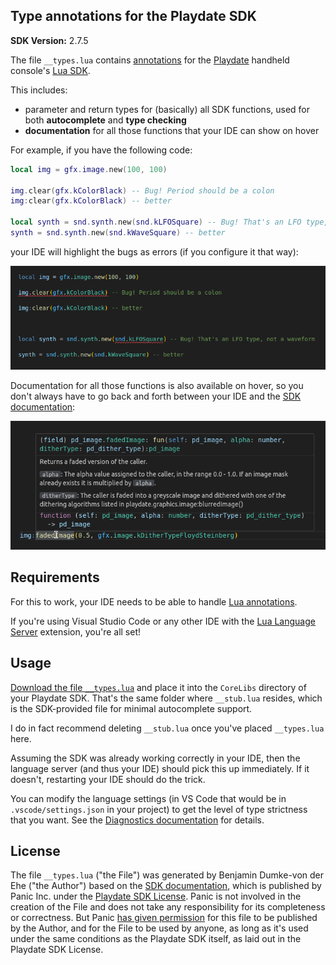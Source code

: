 ## Type annotations for the Playdate SDK

**SDK Version:** 2.7.5

The file `__types.lua` contains [annotations](https://luals.github.io/wiki/annotations/)
for the [Playdate](https://play.date/) handheld console's [Lua SDK](https://play.date/dev/).

This includes:

- parameter and return types for (basically) all SDK functions, used for both **autocomplete** and **type checking**
- **documentation** for all those functions that your IDE can show on hover

For example, if you have the following code:

```lua
local img = gfx.image.new(100, 100)

img.clear(gfx.kColorBlack) -- Bug! Period should be a colon
img:clear(gfx.kColorBlack) -- better

local synth = snd.synth.new(snd.kLFOSquare) -- Bug! That's an LFO type, not a waveform
synth = snd.synth.new(snd.kWaveSquare) -- better
```

your IDE will highlight the bugs as errors (if you configure it that way):

![screenshot of the above code in Visual Studio Code, where the two bugs are highlighted with red underlines](img/screenshot1.png)

Documentation for all those functions is also available on hover, so you don't always have to go
back and forth between your IDE and the [SDK documentation](https://sdk.play.date/):

![screenshot of Visual Studio Code showing documentation for image.fadedImage() on hover](img/screenshot2.png)

## Requirements

For this to work, your IDE needs to be able to handle [Lua annotations](https://luals.github.io/wiki/annotations/).

If you're using Visual Studio Code or any other IDE with the [Lua Language Server](https://luals.github.io/) extension, you're all set!

## Usage

[Download the file `__types.lua`](https://raw.githubusercontent.com/balpha/playdate-types/main/__types.lua) and place it into
the `CoreLibs` directory of your Playdate SDK. That's the same folder where `__stub.lua` resides, which is the SDK-provided
file for minimal autocomplete support.

I do in fact recommend deleting `__stub.lua` once you've placed `__types.lua` here.

Assuming the SDK was already working correctly in your IDE, then the language server (and thus your IDE) should pick this up immediately.
If it doesn't, restarting your IDE should do the trick.

You can modify the language settings (in VS Code that would be in `.vscode/settings.json` in your project) to get the level of
type strictness that you want. See the [Diagnostics documentation](https://luals.github.io/wiki/diagnostics/) for details.

## License

The file `__types.lua` ("the File") was generated by Benjamin Dumke-von der Ehe ("the Author") based on the
[SDK documentation](https://sdk.play.date/), which is published by Panic Inc. under the
[Playdate SDK License](https://play.date/dev/sdk-license/). Panic is not involved in the creation of the
File and does not take any responsibility for its completeness or correctness. But Panic
[has given permission](https://devforum.play.date/t/need-panics-permission-to-share-a-lua-type-annotation-file-for-the-sdk/12165/28)
for this file to be published by the Author, and for the File to be used by anyone, as long as it's used under
the same conditions as the Playdate SDK itself, as laid out in the Playdate SDK License.
